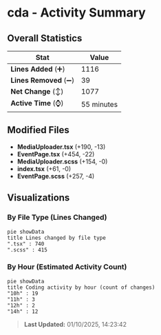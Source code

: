 # cda - Activity Summary 

## Overall Statistics

| Stat                   | Value                                                             |
| ---------------------- | ----------------------------------------------------------------- |
| **Lines Added** (➕)   | 1116                                          |
| **Lines Removed** (➖) | 39                                        |
| **Net Change** (↕)    | 1077                |
| **Active Time** (⌚)   | 55 minutes |


## Modified Files
- **MediaUploader.tsx** (+190, -13)
- **EventPage.tsx** (+454, -22)
- **MediaUploader.scss** (+154, -0)
- **index.tsx** (+61, -0)
- **EventPage.scss** (+257, -4)

## Visualizations

### By File Type (Lines Changed)

```mermaid
pie showData
title Lines changed by file type
".tsx" : 740
".scss" : 415
```

### By Hour (Estimated Activity Count)

```mermaid
pie showData
title Coding activity by hour (count of changes)
"10h" : 19
"11h" : 3
"12h" : 2
"14h" : 12
```


> **Last Updated:** 01/10/2025, 14:23:42